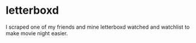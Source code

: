 # letterboxd

I scraped one of my friends and mine letterboxd watched and watchlist to make movie night easier.
